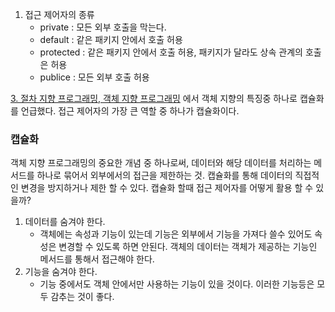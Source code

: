 1) 접근 제어자의 종류
	-  private : 모든 외부 호출을 막는다.
	-  default : 같은 패키지 안에서 호출 허용
	-  protected : 같은 패키지 안에서 호출 허용, 패키지가 달라도 상속 관계의 호출은 허용
	-  publice : 모든 외부 호출 허용

[3. 절차 지향 프로그래밍, 객체 지향 프로그래밍]() 에서 객체 지향의 특징중 하나로 캡슐화를 언급했다. 접근 제어자의 가장 큰 역할 중 하나가 캡슐화이다.

### 캡슐화
객체 지향 프로그래밍의 중요한 개념 중 하나로써, 데이터와 해당 데이터를 처리하는 메서드를 하나로 묶어서 외부에서의 접근을 제한하는 것. 캡슐화를 통해 데이터의 직접적인 변경을 방지하거나 제한 할 수 있다.
캡슐화 할때 접근 제어자를 어떻게 활용 할 수 있을까?
1) 데이터를 숨겨야 한다.
	- 객체에는 속성과 기능이 있는데 기능은 외부에서 기능을 가져다 쓸수 있어도 속성은 변경할 수 있도록 하면 안된다. 객체의 데이터는 객체가 제공하는 기능인 메서드를 통해서 접근해야 한다.
2) 기능을 숨겨야 한다.
	-  기능 중에서도 객체 안에서만 사용하는 기능이 있을 것이다. 이러한 기능등은 모두 감추는 것이 좋다.
